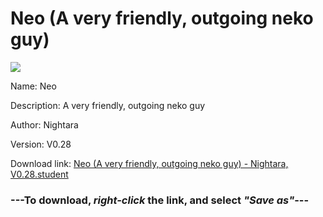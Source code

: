 # Neo (A very friendly, outgoing neko guy)

<img src = "https://raw.githubusercontent.com/Arbiter1223/Koukou-Gurashi-Custom-Students/master/Students/Files/Neo%20(A%20very%20friendly%2C%20outgoing%20neko%20guy).png">

Name: Neo

Description: A very friendly, outgoing neko guy

Author: Nightara

Version: V0.28

Download link: <a href="https://raw.githubusercontent.com/Arbiter1223/Koukou-Gurashi-Custom-Students/master/Students/Files/Neo%20(A%20very%20friendly%2C%20outgoing%20neko%20guy)%20-%20Nightara%2C%20V0.28.student">Neo (A very friendly, outgoing neko guy) - Nightara, V0.28.student</a>

### ---**To download, _right-click_ the link, and select _"Save as"_**---

